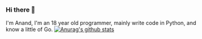 ### Hi there 👋
I'm Anand, I'm an 18 year old programmer, mainly write code in Python, and know a little of Go.
[![Anurag's github stats](https://github-readme-stats.vercel.app/api?username=anand2312&show_icons=true&theme=tokyonight)](https://github.com/anuraghazra/github-readme-stats)
<!--
**anand2312/anand2312** is a ✨ _special_ ✨ repository because its `README.md` (this file) appears on your GitHub profile.
